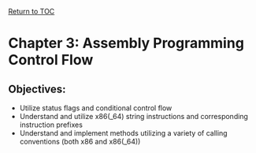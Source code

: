 <a href="https://github.com/CyberTrainingUSAF/06-Debugging-Assembly/blob/master/00-Table-of-Contents.md" rel="Return to TOC"> Return to TOC </a>

# Chapter 3: Assembly Programming Control Flow

## Objectives:

* Utilize status flags and conditional control flow
* Understand and utilize x86(_64) string instructions and corresponding instruction prefixes
* Understand and implement methods utilizing a variety of calling conventions (both x86 and x86(_64))

